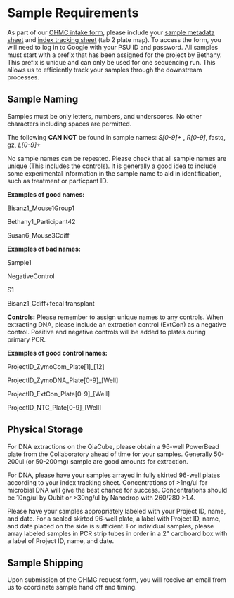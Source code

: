 # Sample Requirements
As part of our [OHMC intake form](https://docs.google.com/forms/d/1_bf0vcHt3guk7WsG8oIauOn-sQyKhWgnjc6DdQ59mZg/edit?ts=668fe9ee), please include your [sample metadata sheet](https://github.com/BisanzLab/OHMC_Colaboratory/blob/main/Templates/Metadata.xlsx) and [index tracking sheet](https://github.com/BisanzLab/OHMC_Colaboratory/blob/main/Templates/IndexTrackingSheet.xlsx) (tab 2 plate map). To access the form, you will need to log in to Google with your PSU ID and password.
All samples must start with a prefix that has been assigned for the project by Bethany. This prefix is unique and can only be used for one sequencing run.
This allows us to efficiently track your samples through the downstream processes.

## Sample Naming
Samples must be only letters, numbers, and underscores. No other characters including spaces are permitted.

The following **CAN NOT** be found in sample names: _S[0-9]+_ , _R[0-9]_, fastq, gz, _L[0-9]+_

No sample names can be repeated. 
Please check that all sample names are unique (This includes the controls).
It is generally a good idea to include some experimental information in the sample name to aid in identification, such as treatment or particpant ID.

**Examples of good names:**

Bisanz1_Mouse1Group1

Bethany1_Participant42

Susan6_Mouse3Cdiff

**Examples of bad names:**

Sample1

NegativeControl

S1

Bisanz1_Cdiff+fecal transplant


**Controls:**
Please remember to assign unique names to any controls. When extracting DNA, please include an extraction control (ExtCon) as a negative control. Positive and negative controls will be added to plates during primary PCR.

**Examples of good control names:**

ProjectID_ZymoCom_Plate[1]_[12]

ProjectID_ZymoDNA_Plate[0-9]_[Well]

ProjectID_ExtCon_Plate[0-9]_[Well]

ProjectID_NTC_Plate[0-9]_[Well]


## Physical Storage
For DNA extractions on the QiaCube, please obtain a 96-well PowerBead plate from the Collaboratory ahead of time for your samples.
Generally 50-200ul (or 50-200mg) sample are good amounts for extraction.

For DNA, please have your samples arrayed in fully skirted 96-well plates according to your index tracking sheet. Concentrations of >1ng/ul for microbial DNA will give the best chance for success.
Concentrations should be 10ng/ul by Qubit or >30ng/ul by Nanodrop with 260/280 >1.4.

Please have your samples appropriately labeled with your Project ID, name, and date. 
For a sealed skirted 96-well plate, a label with Project ID, name, and date placed on the side is sufficient. 
For individual samples, please array labeled samples in PCR strip tubes in order in a 2" cardboard box with a label of Project ID, name, and date. 

## Sample Shipping
Upon submission of the OHMC request form, you will receive an email from us to coordinate sample hand off and timing.

